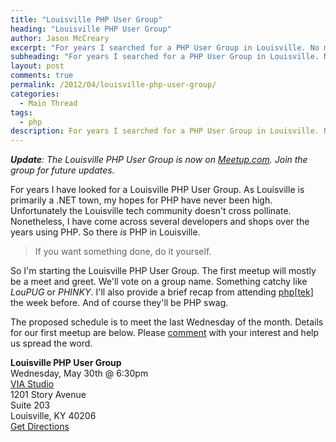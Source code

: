```yaml
---
title: "Louisville PHP User Group"
heading: "Louisville PHP User Group"
author: Jason McCreary
excerpt: "For years I searched for a PHP User Group in Louisville. No more. I'm starting the Louisville PHP User Group and leading our first meeting."
subheading: "For years I searched for a PHP User Group in Louisville. No more. I'm starting the Louisville PHP User Group and leading our first meeting."
layout: post
comments: true
permalink: /2012/04/louisville-php-user-group/
categories:
  - Main Thread
tags:
  - php
description: For years I searched for a PHP User Group in Louisville. No more. I'm starting the Louisville PHP User Group and leading our first meeting.
---
```

***Update**: The Louisville PHP User Group is now on [Meetup.com][1]. Join the group for future updates.*

For years I have looked for a Louisville PHP User Group. As Louisville is primarily a .NET town, my hopes for PHP have never been high. Unfortunately the Louisville tech community doesn't cross pollinate. Nonetheless, I have come across several developers and shops over the years using PHP. So there *is* PHP in Louisville.

> If you want something done, do it yourself.

So I'm starting the Louisville PHP User Group. The first meetup will mostly be a meet and greet. We'll vote on a group name. Something catchy like *LouPUG* or *PHINKY*. I'll also provide a brief recap from attending [php[tek]][2] the week before. And of course they'll be PHP swag.

The proposed schedule is to meet the last Wednesday of the month. Details for our first meetup are below. Please [comment][3] with your interest and help us spread the word.

**Louisville PHP User Group**  
Wednesday, May 30th @ 6:30pm  
[VIA Studio][4]  
1201 Story Avenue  
Suite 203  
Louisville, KY 40206  
[Get Directions][5]

 [1]: http://www.meetup.com/Louisville-PHP-User-Group/ "Louisville PHP User Group Meetup"
 [2]: http://tek12.phparch.com/ "2012 PHP|tek Conference"
 [3]: #comments
 [4]: http://viastudio.com " VIA Studio - Web Marketing, Design, and Development"
 [5]: http://maps.google.com/maps?q=1201+Story+Avenue,+Louisville,+KY&hl=en&sll=38.255706,-85.729108&sspn=0.013345,0.027874&z=17 "Directions with Google Maps"
